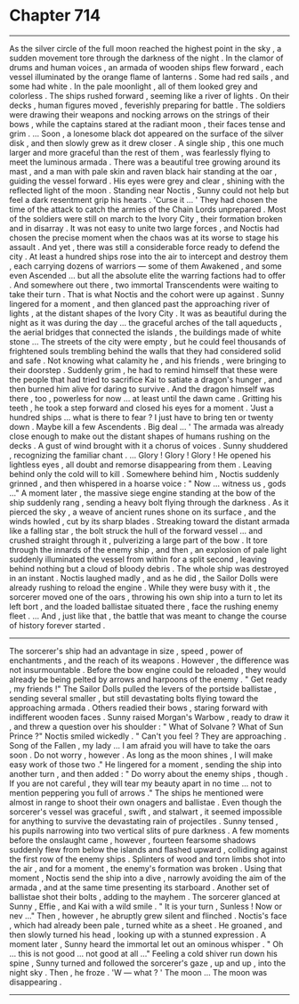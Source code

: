 
# Chapter 714


---

As the silver circle of the full moon reached the highest point in the sky , a sudden movement tore through the darkness of the night . In the clamor of drums and human voices , an armada of wooden ships flew forward , each vessel illuminated by the orange flame of lanterns . Some had red sails , and some had white . In the pale moonlight , all of them looked grey and colorless .
The ships rushed forward , seeming like a river of lights . On their decks , human figures moved , feverishly preparing for battle . The soldiers were drawing their weapons and nocking arrows on the strings of their bows , while the captains stared at the radiant moon , their faces tense and grim .
… Soon , a lonesome black dot appeared on the surface of the silver disk , and then slowly grew as it drew closer . A single ship , this one much larger and more graceful than the rest of them , was fearlessly flying to meet the luminous armada . There was a beautiful tree growing around its mast , and a man with pale skin and raven black hair standing at the oar , guiding the vessel forward . His eyes were grey and clear , shining with the reflected light of the moon .
Standing near Noctis , Sunny could not help but feel a dark resentment grip his hearts .
'Curse it … '
They had chosen the time of the attack to catch the armies of the Chain Lords unprepared . Most of the soldiers were still on march to the Ivory City , their formation broken and in disarray . It was not easy to unite two large forces , and Noctis had chosen the precise moment when the chaos was at its worse to stage his assault .
And yet , there was still a considerable force ready to defend the city . At least a hundred ships rose into the air to intercept and destroy them , each carrying dozens of warriors — some of them Awakened , and some even Ascended … but all the absolute elite the warring factions had to offer .
And somewhere out there , two immortal Transcendents were waiting to take their turn .
That is what Noctis and the cohort were up against .
Sunny lingered for a moment , and then glanced past the approaching river of lights , at the distant shapes of the Ivory City . It was as beautiful during the night as it was during the day … the graceful arches of the tall aqueducts , the aerial bridges that connected the islands , the buildings made of white stone ...
The streets of the city were empty , but he could feel thousands of frightened souls trembling behind the walls that they had considered solid and safe . Not knowing what calamity he , and his friends , were bringing to their doorstep .
Suddenly grim , he had to remind himself that these were the people that had tried to sacrifice Kai to satiate a dragon's hunger , and then burned him alive for daring to survive .
And the dragon himself was there , too , powerless for now … at least until the dawn came .
Gritting his teeth , he took a step forward and closed his eyes for a moment .
'Just a hundred ships … what is there to fear ? I just have to bring ten or twenty down . Maybe kill a few Ascendents . Big deal … '
The armada was already close enough to make out the distant shapes of humans rushing on the decks . A gust of wind brought with it a chorus of voices . Sunny shuddered , recognizing the familiar chant .
… Glory ! Glory ! Glory !
He opened his lightless eyes , all doubt and remorse disappearing from them . Leaving behind only the cold will to kill .
Somewhere behind him , Noctis suddenly grinned , and then whispered in a hoarse voice :
" Now … witness us , gods ..."
A moment later , the massive siege engine standing at the bow of the ship suddenly rang , sending a heavy bolt flying through the darkness . As it pierced the sky , a weave of ancient runes shone on its surface , and the winds howled , cut by its sharp blades .
Streaking toward the distant armada like a falling star , the bolt struck the hull of the forward vessel … and crushed straight through it , pulverizing a large part of the bow . It tore through the innards of the enemy ship , and then , an explosion of pale light suddenly illuminated the vessel from within for a split second , leaving behind nothing but a cloud of bloody debris .
The whole ship was destroyed in an instant .
Noctis laughed madly , and as he did , the Sailor Dolls were already rushing to reload the engine . While they were busy with it , the sorcerer moved one of the oars , throwing his own ship into a turn to let its left bort , and the loaded ballistae situated there , face the rushing enemy fleet .
… And , just like that , the battle that was meant to change the course of history forever started .
***
The sorcerer's ship had an advantage in size , speed , power of enchantments , and the reach of its weapons . However , the difference was not insurmountable . Before the bow engine could be reloaded , they would already be being pelted by arrows and harpoons of the enemy .
" Get ready , my friends !"
The Sailor Dolls pulled the levers of the portside ballistae , sending several smaller , but still devastating bolts flying toward the approaching armada . Others readied their bows , staring forward with indifferent wooden faces .
Sunny raised Morgan's Warbow , ready to draw it , and threw a question over his shoulder :
" What of Solvane ? What of Sun Prince ?"
Noctis smiled wickedly .
" Can't you feel ? They are approaching . Song of the Fallen , my lady … I am afraid you will have to take the oars soon . Do not worry , however . As long as the moon shines , I will make easy work of those two ."
He lingered for a moment , sending the ship into another turn , and then added :
" Do worry about the enemy ships , though . If you are not careful , they will tear my beauty apart in no time … not to mention peppering you full of arrows ."
The ships he mentioned were almost in range to shoot their own onagers and ballistae . Even though the sorcerer's vessel was graceful , swift , and stalwart , it seemed impossible for anything to survive the devastating rain of projectiles . Sunny tensed , his pupils narrowing into two vertical slits of pure darkness .
A few moments before the onslaught came , however , fourteen fearsome shadows suddenly flew from below the islands and flashed upward , colliding against the first row of the enemy ships . Splinters of wood and torn limbs shot into the air , and for a moment , the enemy's formation was broken .
Using that moment , Noctis send the ship into a dive , narrowly avoiding the aim of the armada , and at the same time presenting its starboard . Another set of ballistae shot their bolts , adding to the mayhem .
The sorcerer glanced at Sunny , Effie , and Kai with a wild smile .
" It is your turn , Sunless ! Now or nev …"
Then , however , he abruptly grew silent and flinched .
Noctis's face , which had already been pale , turned white as a sheet . He groaned , and then slowly turned his head , looking up with a stunned expression .
A moment later , Sunny heard the immortal let out an ominous whisper .
" Oh … this is not good … not good at all …"
Feeling a cold shiver run down his spine , Sunny turned and followed the sorcerer's gaze , up and up , into the night sky .
Then , he froze .
'W — what ? '
The moon …
The moon was disappearing .

---

